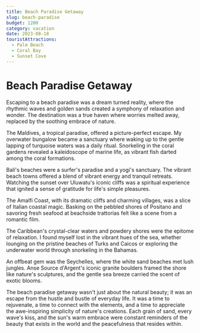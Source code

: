 ```yaml
---
title: Beach Paradise Getaway
slug: beach-paradise
budget: 1200
category: vacation
date: 2023-08-18
touristAttractions: 
  - Palm Beach
  - Coral Bay
  - Sunset Cove
---
```


# Beach Paradise Getaway

Escaping to a beach paradise was a dream turned reality, where the rhythmic waves and golden sands created a symphony of relaxation and wonder. The destination was a true haven where worries melted away, replaced by the soothing embrace of nature.

The Maldives, a tropical paradise, offered a picture-perfect escape. My overwater bungalow became a sanctuary where waking up to the gentle lapping of turquoise waters was a daily ritual. Snorkeling in the coral gardens revealed a kaleidoscope of marine life, as vibrant fish darted among the coral formations.

Bali's beaches were a surfer's paradise and a yogi's sanctuary. The vibrant beach towns offered a blend of vibrant energy and tranquil retreats. Watching the sunset over Uluwatu's iconic cliffs was a spiritual experience that ignited a sense of gratitude for life's simple pleasures.

The Amalfi Coast, with its dramatic cliffs and charming villages, was a slice of Italian coastal magic. Basking on the pebbled shores of Positano and savoring fresh seafood at beachside trattorias felt like a scene from a romantic film.

The Caribbean's crystal-clear waters and powdery shores were the epitome of relaxation. I found myself lost in the vibrant hues of the sea, whether lounging on the pristine beaches of Turks and Caicos or exploring the underwater world through snorkeling in the Bahamas.

An offbeat gem was the Seychelles, where the white sand beaches met lush jungles. Anse Source d'Argent's iconic granite boulders framed the shore like nature's sculptures, and the gentle sea breeze carried the scent of exotic blooms.

The beach paradise getaway wasn't just about the natural beauty; it was an escape from the hustle and bustle of everyday life. It was a time to rejuvenate, a time to connect with the elements, and a time to appreciate the awe-inspiring simplicity of nature's creations. Each grain of sand, every wave's kiss, and the sun's warm embrace were constant reminders of the beauty that exists in the world and the peacefulness that resides within.
